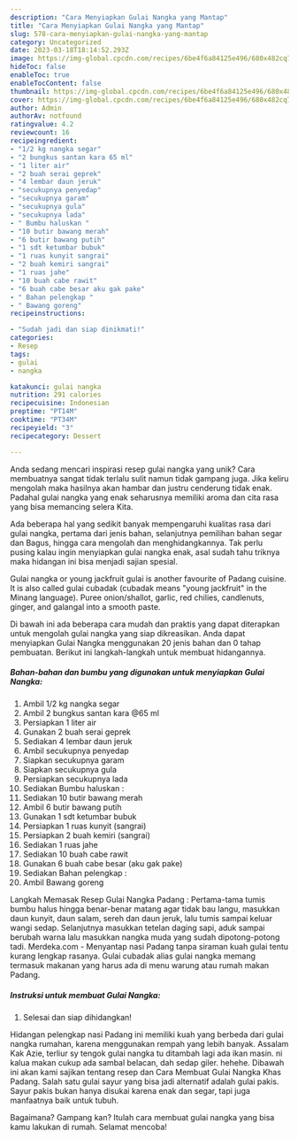 ```yaml
---
description: "Cara Menyiapkan Gulai Nangka yang Mantap"
title: "Cara Menyiapkan Gulai Nangka yang Mantap"
slug: 578-cara-menyiapkan-gulai-nangka-yang-mantap
category: Uncategorized
date: 2023-03-18T18:14:52.293Z
image: https://img-global.cpcdn.com/recipes/6be4f6a84125e496/680x482cq70/gulai-nangka-foto-resep-utama.jpg
hideToc: false
enableToc: true
enableTocContent: false
thumbnail: https://img-global.cpcdn.com/recipes/6be4f6a84125e496/680x482cq70/gulai-nangka-foto-resep-utama.jpg
cover: https://img-global.cpcdn.com/recipes/6be4f6a84125e496/680x482cq70/gulai-nangka-foto-resep-utama.jpg
author: Admin
authorAv: notfound
ratingvalue: 4.2
reviewcount: 16
recipeingredient:
- "1/2 kg nangka segar"
- "2 bungkus santan kara 65 ml"
- "1 liter air"
- "2 buah serai geprek"
- "4 lembar daun jeruk"
- "secukupnya penyedap"
- "secukupnya garam"
- "secukupnya gula"
- "secukupnya lada"
- " Bumbu haluskan "
- "10 butir bawang merah"
- "6 butir bawang putih"
- "1 sdt ketumbar bubuk"
- "1 ruas kunyit sangrai"
- "2 buah kemiri sangrai"
- "1 ruas jahe"
- "10 buah cabe rawit"
- "6 buah cabe besar aku gak pake"
- " Bahan pelengkap "
- " Bawang goreng"
recipeinstructions:

- "Sudah jadi dan siap dinikmati!"
categories:
- Resep
tags:
- gulai
- nangka

katakunci: gulai nangka 
nutrition: 291 calories
recipecuisine: Indonesian
preptime: "PT14M"
cooktime: "PT34M"
recipeyield: "3"
recipecategory: Dessert

---
```





Anda sedang mencari inspirasi resep gulai nangka yang unik? Cara membuatnya sangat tidak terlalu sulit namun tidak gampang juga. Jika keliru mengolah maka hasilnya akan hambar dan justru cenderung tidak enak. Padahal gulai nangka yang enak seharusnya memiliki aroma dan cita rasa yang bisa memancing selera Kita.





Ada beberapa hal yang sedikit banyak mempengaruhi kualitas rasa dari gulai nangka, pertama dari jenis bahan, selanjutnya pemilihan bahan segar dan Bagus, hingga cara mengolah dan menghidangkannya. Tak perlu pusing kalau ingin menyiapkan gulai nangka enak,      asal sudah tahu triknya maka hidangan ini bisa menjadi sajian spesial.














Gulai nangka or young jackfruit gulai is another favourite of Padang cuisine. It is also called gulai cubadak (cubadak means &#34;young jackfruit&#34; in the Minang language). Puree onion/shallot, garlic, red chilies, candlenuts, ginger, and galangal into a smooth paste.






Di bawah ini ada beberapa cara mudah dan praktis yang dapat diterapkan untuk mengolah gulai nangka yang siap dikreasikan. Anda dapat menyiapkan Gulai Nangka menggunakan 20 jenis bahan dan 0 tahap pembuatan. Berikut ini langkah-langkah untuk membuat hidangannya.

<!--inarticleads1-->

##### Bahan-bahan dan bumbu yang digunakan untuk menyiapkan Gulai Nangka:

1. Ambil 1/2 kg nangka segar
1. Ambil 2 bungkus santan kara @65 ml
1. Persiapkan 1 liter air
1. Gunakan 2 buah serai geprek
1. Sediakan 4 lembar daun jeruk
1. Ambil secukupnya penyedap
1. Siapkan secukupnya garam
1. Siapkan secukupnya gula
1. Persiapkan secukupnya lada
1. Sediakan  Bumbu haluskan :
1. Sediakan 10 butir bawang merah
1. Ambil 6 butir bawang putih
1. Gunakan 1 sdt ketumbar bubuk
1. Persiapkan 1 ruas kunyit (sangrai)
1. Persiapkan 2 buah kemiri (sangrai)
1. Sediakan 1 ruas jahe
1. Sediakan 10 buah cabe rawit
1. Gunakan 6 buah cabe besar (aku gak pake)
1. Sediakan  Bahan pelengkap :
1. Ambil  Bawang goreng


Langkah Memasak Resep Gulai Nangka Padang : Pertama-tama tumis bumbu halus hingga benar-benar matang agar tidak bau langu, masukkan daun kunyit, daun salam, sereh dan daun jeruk, lalu tumis sampai keluar wangi sedap. Selanjutnya masukkan tetelan daging sapi, aduk sampai berubah warna lalu masukkan nangka muda yang sudah dipotong-potong tadi. Merdeka.com - Menyantap nasi Padang tanpa siraman kuah gulai tentu kurang lengkap rasanya. Gulai cubadak alias gulai nangka memang termasuk makanan yang harus ada di menu warung atau rumah makan Padang. 

<!--inarticleads2-->

##### Instruksi untuk membuat Gulai Nangka:


1. Selesai dan siap dihidangkan!

Hidangan pelengkap nasi Padang ini memiliki kuah yang berbeda dari gulai nangka rumahan, karena menggunakan rempah yang lebih banyak. Assalam Kak Azie, terliur sy tengok gulai nangka tu ditambah lagi ada ikan masin. ni kalua makan cukup ada sambal belacan, dah sedap giler. hehehe. Dibawah ini akan kami sajikan tentang resep dan Cara Membuat Gulai Nangka Khas Padang. Salah satu gulai sayur yang bisa jadi alternatif adalah gulai pakis. Sayur pakis bukan hanya disukai karena enak dan segar, tapi juga manfaatnya baik untuk tubuh. 

Bagaimana? Gampang kan? Itulah cara membuat gulai nangka yang bisa kamu lakukan di rumah. Selamat mencoba!
